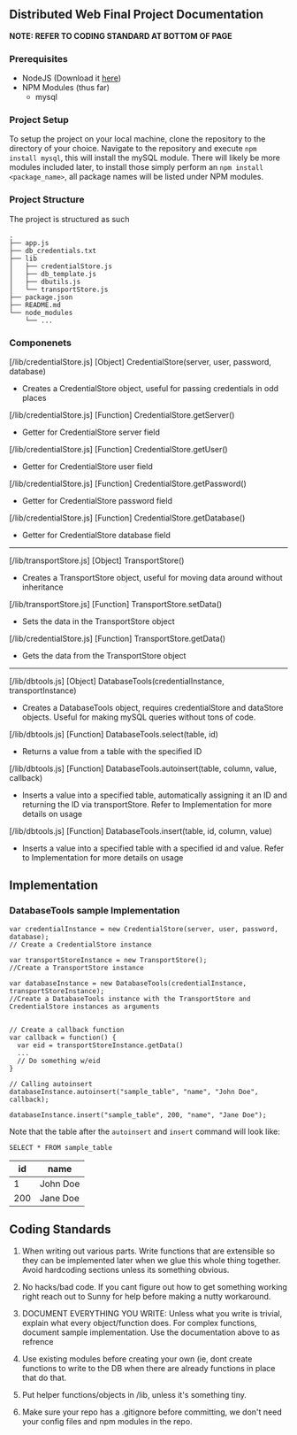 ## Distributed Web Final Project Documentation

**NOTE: REFER TO CODING STANDARD AT BOTTOM OF PAGE**


### Prerequisites

- NodeJS (Download it [here](https://nodejs.org/en/download/current/))
- NPM Modules (thus far)
  - mysql

### Project Setup

To setup the project on your local machine, clone the repository to the directory of your choice. Navigate to the repository and execute `npm install mysql`, this will install the mySQL module. There will likely be more modules included later, to install those simply perform an `npm install <package_name>`, all package names will be listed under NPM modules.


### Project Structure

The project is structured as such

```
.
├── app.js
├── db_credentials.txt
├── lib
│   ├── credentialStore.js
│   ├── db_template.js
│   ├── dbutils.js
│   └── transportStore.js
├── package.json
├── README.md
└── node_modules
    └── ...
```

### Componenets

[/lib/credentialStore.js] [Object] CredentialStore(server, user, password, database)

* Creates a CredentialStore object, useful for passing credentials in odd places

[/lib/credentialStore.js] [Function] CredentialStore.getServer()

* Getter for CredentialStore server field

[/lib/credentialStore.js] [Function] CredentialStore.getUser()

* Getter for CredentialStore user field

[/lib/credentialStore.js] [Function] CredentialStore.getPassword()

* Getter for CredentialStore password field

[/lib/credentialStore.js] [Function] CredentialStore.getDatabase()

* Getter for CredentialStore database field

---

[/lib/transportStore.js] [Object] TransportStore()

* Creates a TransportStore object, useful for moving data around without inheritance

[/lib/transportStore.js] [Function] TransportStore.setData()

* Sets the data in the TransportStore object

[/lib/credentialStore.js] [Function] TransportStore.getData()

* Gets the data from the TransportStore object

---

[/lib/dbtools.js] [Object] DatabaseTools(credentialInstance, transportInstance)

* Creates a DatabaseTools object, requires credentialStore and dataStore objects. Useful for making mySQL queries without tons of code.

[/lib/dbtools.js] [Function] DatabaseTools.select(table, id)

* Returns a value from a table with the specified ID

[/lib/dbtools.js] [Function] DatabaseTools.autoinsert(table, column, value, callback)

* Inserts a value into a specified table, automatically assigning it an ID and returning the ID via transportStore. Refer to Implementation for more details on usage

[/lib/dbtools.js] [Function] DatabaseTools.insert(table, id, column, value)

* Inserts a value into a specified table with a specified id and value. Refer to Implementation for more details on usage


## Implementation


### DatabaseTools sample Implementation

```
var credentialInstance = new CredentialStore(server, user, password, database);
// Create a CredentialStore instance

var transportStoreInstance = new TransportStore();
//Create a TransportStore instance

var databaseInstance = new DatabaseTools(credentialInstance, transportStoreInstance);
//Create a DatabaseTools instance with the TransportStore and CredentialStore instances as arguments


// Create a callback function
var callback = function() {
  var eid = transportStoreInstance.getData()
  ...
  // Do something w/eid
}

// Calling autoinsert
databaseInstance.autoinsert("sample_table", "name", "John Doe", callback);

databaseInstance.insert("sample_table", 200, "name", "Jane Doe");

```

Note that the table after the `autoinsert` and `insert` command will look like:

`SELECT * FROM sample_table`

| id  | name     |
|-----|----------|
| 1   | John Doe |
| 200 | Jane Doe |


## Coding Standards

1. When writing out various parts. Write functions that are extensible so they
   can be implemented later when we glue this whole thing together. Avoid
hardcoding sections unless its something obvious.

2. No hacks/bad code. If you cant figure out how to get something working right
   reach out to Sunny for help before making a nutty workaround.

3. DOCUMENT EVERYTHING YOU WRITE: Unless what you write is trivial, explain
   what every object/function does. For complex functions, document sample
implementation. Use the documentation above to as refrence

4. Use existing modules before creating your own (ie, dont create functions to
   write to the DB when there are already functions in place that do that.

5. Put helper functions/objects in /lib, unless it's something tiny.

6. Make sure your repo has a .gitignore before committing, we don't need your
   config files and npm modules in the repo.

